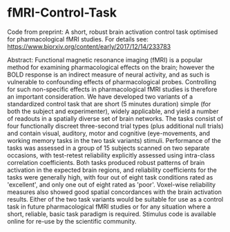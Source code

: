 # fMRI-Control-Task
Code from preprint: A short, robust brain activation control task optimised for pharmacological fMRI studies. For details see: https://www.biorxiv.org/content/early/2017/12/14/233783

Abstract: 
Functional magnetic resonance imaging (fMRI) is a popular method for examining pharmacological effects on the brain; however the BOLD response is an indirect measure of neural activity, and as such is vulnerable to confounding effects of pharmacological probes. Controlling for such non-specific effects in pharmacological fMRI studies is therefore an important consideration. We have developed two variants of a standardized control task that are short (5 minutes duration) simple (for both the subject and experimenter), widely applicable, and yield a number of readouts in a spatially diverse set of brain networks. The tasks consist of four functionally discreet three-second trial types (plus additional null trials) and contain visual, auditory, motor and cognitive (eye-movements, and working memory tasks in the two task variants) stimuli. Performance of the tasks was assessed in a group of 15 subjects scanned on two separate occasions, with test-retest reliability explicitly assessed using intra-class correlation coefficients. Both tasks produced robust patterns of brain activation in the expected brain regions, and reliability coefficients for the tasks were generally high, with four out of eight task conditions rated as 'excellent', and only one out of eight rated as 'poor'. Voxel-wise reliability measures also showed good spatial concordances with the brain activation results. Either of the two task variants would be suitable for use as a control task in future pharmacological fMRI studies or for any situation where a short, reliable, basic task paradigm is required. Stimulus code is available online for re-use by the scientific community.
